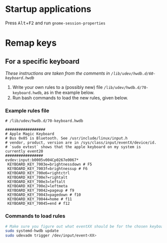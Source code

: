 # Startup applications

Press <kbd>Alt</kbd>+<kbd>F2</kbd> and run `gnome-session-properties`

# Remap keys

## For a specific keyboard
*These instructions are taken from the comments in `/lib/udev/hwdb.d/60-keyboard.hwdb`*

1. Write your own rules to a (possibly new) file `/lib/udev/hwdb.d/70-keyboard.hwdb`, as in the example below.
2. Run bash commands to load the new rules, given below.

### Example rules file
```
# /lib/udev/hwdb.d/70-keyboard.hwdb

##################
# Apple Magic Keyboard
# Bus 0x05 is Bluetooth. See /usr/include/linux/input.h
# vendor, product, version are in /sys/class/input/eventX/device/id.
# `sudo evtest` shows that the apple keyboard on my system is currently event20
#################
evdev:input:b0005v004Cp0267e0067*
 KEYBOARD_KEY_7003e=brightnessdown # F5
 KEYBOARD_KEY_7003f=brightnessup # F6
 KEYBOARD_KEY_700e6=rightctrl
 KEYBOARD_KEY_700e7=rightalt
 KEYBOARD_KEY_700e3=leftalt
 KEYBOARD_KEY_700e2=leftmeta
 KEYBOARD_KEY_70042=pageup # f9
 KEYBOARD_KEY_70043=pagedown # f10
 KEYBOARD_KEY_70044=home # f11
 KEYBOARD_KEY_70045=end # f12
```

### Commands to load rules
```bash
# Make sure you figure out what eventXX should be for the chosen keyboard. Use `sudo evtest` to find out.
sudo systemd-hwdb update
sudo udevadm trigger /dev/input/event<XX>
```
<!--stackedit_data:
eyJoaXN0b3J5IjpbLTE3MDM5NTMzMzYsLTE2NDIzNzUyMTNdfQ
==
-->